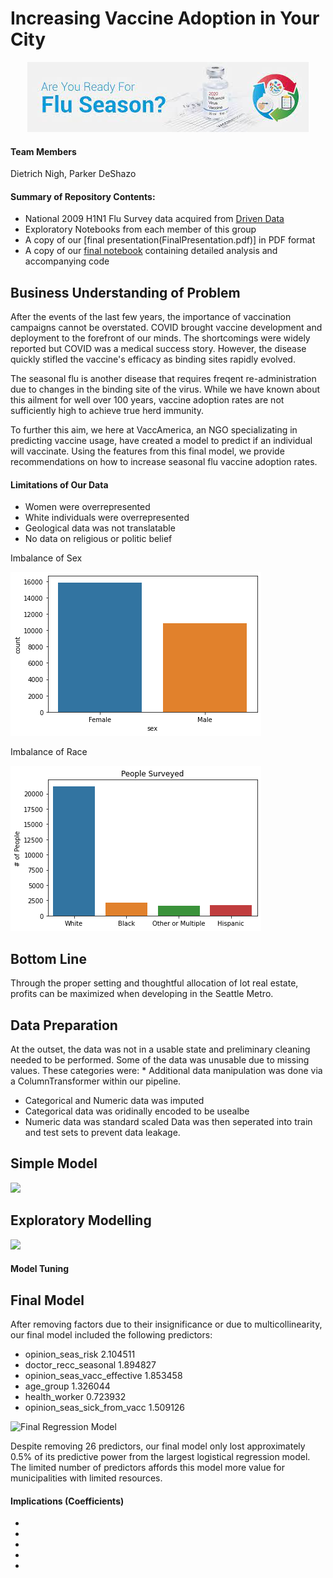
# Increasing Vaccine Adoption in Your City
<p align="center">
  <img src="images/flubanner.jfif" alt="">
</p>

#### Team Members
Dietrich Nigh, Parker DeShazo

#### Summary of Repository Contents:
* National 2009 H1N1 Flu Survey data acquired from  [Driven Data](https://www.drivendata.org/competitions/66/flu-shot-learning/page/211/)
* Exploratory Notebooks from each member of this group
* A copy of our [final presentation(FinalPresentation.pdf)] in PDF format
* A copy of our [final notebook](FinalNotebook.ipynb) containing detailed analysis and accompanying code

## Business Understanding of Problem

After the events of the last few years, the importance of vaccination campaigns cannot be overstated. COVID brought vaccine development and deployment to the forefront of our minds. The shortcomings were widely reported but COVID was a medical success story. However, the disease quickly stifled the vaccine's efficacy as binding sites rapidly evolved. 

The seasonal flu is another disease that requires freqent re-administration due to changes in the binding site of the virus. While we have known about this ailment for well over 100 years, vaccine adoption rates are not sufficiently high to achieve true herd immunity.

To further this aim, we here at VaccAmerica, an NGO specializating in predicting vaccine usage, have created a model to predict if an individual will vaccinate. Using the features from this final model, we provide recommendations on how to increase seasonal flu vaccine adoption rates.

#### Limitations of Our Data

* Women were overrepresented
* White individuals were overrepresented
* Geological data was not translatable
* No data on religious or politic belief

Imbalance of Sex

![Sex Imbalance](images/sex.png)

Imbalance of Race

![Race Imbalance](images/race.png)

## Bottom Line

Through the proper setting and thoughtful allocation of lot real estate, profits can be maximized when developing in the Seattle Metro.

## Data Preparation

At the outset, the data was not in a usable state and preliminary cleaning needed to be performed.
Some of the data was unusable due to missing values. These categories were:
* 
Additional data manipulation was done via a ColumnTransformer within our pipeline.
* Categorical and Numeric data was imputed 
* Categorical data was oridinally encoded to be usealbe
* Numeric data was standard scaled
Data was then seperated into train and test sets to prevent data leakage.

## Simple Model

![](images/)



## Exploratory Modelling

![](images/)


#### Model Tuning


## Final Model
After removing factors due to their insignificance or due to multicollinearity, our final model included the following predictors:
* opinion_seas_risk              2.104511
* doctor_recc_seasonal           1.894827
* opinion_seas_vacc_effective    1.853458
* age_group                      1.326044
* health_worker                  0.723932
* opinion_seas_sick_from_vacc    1.509126

![Final Regression Model](images/final_multiple_reg.png)

Despite removing 26 predictors, our final model only lost approximately 0.5% of its predictive power from the largest logistical regression model. The limited number of predictors affords this model more value for municipalities with limited resources. 


#### Implications (Coefficients)

* 
* 
* 
* 
* 

